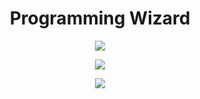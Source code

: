 <h1 align="center">
    Programming Wizard
</h1>
<p align="center">
  <a href="https://github.com/hoatudo/"><img src="https://readme-typing-svg.herokuapp.com/?lines=developer;Experienced%20Discord%20Bot%20Dev;A%20Lot%20of%20coding%20experience;Always%20learning%20new%20things&font=Fira%20Code&center=true&width=440&height=45&color=ffffff&vCenter=true&size=22"></a>
</p>
<p align="center">
  <a href="https://frazix.tk">
    <img src="https://skillicons.dev/icons?i=html,css,js,java,nodejs&perline=8" />
  </a>
</p>
<p align="center">
<a href="https://github.com/hoatudo/">
        <img src="https://github-readme-stats.vercel.app/api/top-langs/?username=hoatudo&theme=github_dark&langs_count=8&layout=compact&bg_color=0d1117&title_color=ffffff&text_color=ffffff" />
  </a>
</p>

<!-- Variables -->
[mainClolor]: fe3960

